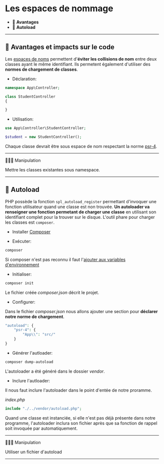 # Les espaces de nommage

*  🔖 **Avantages**
*  🔖 **Autoload**

___

## 📑 Avantages et impacts sur le code

Les [espaces de noms]((https://www.php.net/manual/fr/language.namespaces.php)) permettent d'**éviter les collisions de nom** entre deux classes ayant le même identifiant. Ils permetent également d'utiliser des **normes de chargement de classes**.

* Déclaration:

```php
namespace App\Controller;

class StudentController
{

}
```

* Utilisation:

```php
use App\Controller\StudentController;

$student = new StudentController();
```

Chaque classe devrait être sous espace de nom respectant la norme [psr-4](https://www.php-fig.org/psr/psr-4/).

___

👨🏻‍💻 Manipulation

Mettre les classes existantes sous namespace.

___

## 📑 **Autoload**

PHP possède la fonction `spl_autoload_register` permettant d'invoquer une fonction utilisateur quand une classe est non trouvée. **Un autoloader va renseigner une fonction permetant de charger une classe** en utilisant son identifiant complet pour la trouver sur le disque. L'outil phare pour charger les classes est `composer`.

* Installer [Composer](https://getcomposer.org/Composer-Setup.exe)

* Exécuter:

```bash
composer
```

Si composer n'est pas reconnu il faut l'[ajouter aux variables d'environnement](https://stackoverflow.com/questions/34109083/setting-up-composer-path-environment-variable-in-windows-10-home)

* Initialiser:

```bash
composer init 
```

Le fichier créée *composer.json* décrit le projet.

* Configurer:

Dans le fichier *composer.json* nous allons ajouter une section pour **déclarer notre norme de chargement**.

```php
"autoload": {
    "psr-4": {
        "App\\": "src/"
    }
}
```

* Générer l'autloader:

```bash
composer dump-autoload
```

L'autoloader a été généré dans le dossier *vendor*.

* Inclure l'autloader:

Il nous faut inclure l'autoloader dans le point d'entée de notre proramme.

*index.php*

```php
include "./../vendor/autoload.php";
```

Quand une classe est instanciée, si elle n'est pas déjà présente dans notre programme, l'autoloader inclura son fichier après que sa fonction de rappel soit invoquée par automatiquement.

___

👨🏻‍💻 Manipulation

Utiliser un fichier d'autoload

___
